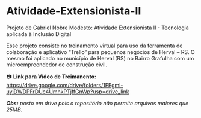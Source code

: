 # Atividade-Extensionista-II
Projeto de Gabriel Nobre Modesto: Atividade Extensionista II - Tecnologia aplicada à Inclusão Digital

Esse projeto consiste no treinamento virtual para uso da ferramenta de colaboração e aplicativo “Trello” para pequenos negócios de Herval – RS.
O mesmo foi aplicado no município de Herval (RS) no Bairro Grafulha com um microempreendedor de construção civil.

📷 **Link para Vídeo de Treimanento:**
https://drive.google.com/drive/folders/1FEgmi-uyiDWDPFrDUc4UmhkPTjffGnWp?usp=drive_link

_**Obs:** posto em drive pois o repositório não permite arquivos maiores que 25MB._
